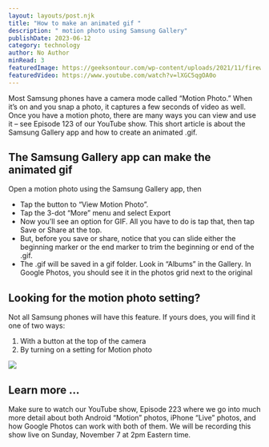 ```yaml
---
layout: layouts/post.njk
title: "How to make an animated gif "
description: " motion photo using Samsung Gallery"
publishDate: 2023-06-12
category: technology
author: No Author
minRead: 3
featuredImage: https://geeksontour.com/wp-content/uploads/2021/11/fireworks-gif-1.gif
featuredVideo: https://www.youtube.com/watch?v=lXGC5qgOA0o
---
```

<!--StartFragment-->

Most Samsung phones have a camera mode called “Motion Photo.” When it’s on and you snap a photo, it captures a few seconds of video as well. Once you have a motion photo, there are many ways you can view and use it – see Episode 123 of our YouTube show. This short article is about the Samsung Gallery app and how to create an animated .gif.

<!--EndFragment-->

<!--StartFragment-->

## The Samsung Gallery app can make the animated gif

Open a motion photo using the Samsung Gallery app, then

* Tap the button to “View Motion Photo”.
* Tap the 3-dot “More” menu and select Export
* Now you’ll see an option for GIF. All you have to do is tap that, then tap Save or Share at the top.
* But, before you save or share, notice that you can slide either the beginning marker or the end marker to trim the beginning or end of the .gif.
* The .gif will be saved in a gif folder. Look in “Albums” in the Gallery. In Google Photos, you should see it in the photos grid next to the original

## Looking for the motion photo setting?

Not all Samsung phones will have this feature. If yours does, you will find it one of two ways:

1. With a button at the top of the camera
2. By turning on a setting for Motion photo

![](https://geeksontour.com/wp-content/uploads/2021/11/samsung-camera-668x1024.jpg)

## Learn more …

Make sure to watch our YouTube show, Episode 223 where we go into much more detail about both Android “Motion” photos, iPhone “Live” photos, and how Google Photos can work with both of them. We will be recording this show live on Sunday, November 7 at 2pm Eastern time.

<!--EndFragment-->